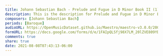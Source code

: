 ```yaml
---
title: Johann Sebastian Bach - Prelude and Fugue in D Minor Book II (1)
description: This is the description for Prelude and Fugue in D Minor Book II by Johann Sebastian Bach
composers: [Johann Sebastian Bach]
periods: [Baroque]
audioURL: https://OpenMusicDataset.github.io/Maestro/maestro-v3.0.0/2004/MIDI-Unprocessed_XP_09_R1_2004_01-02_ORIG_MID--AUDIO_09_R1_2004_01_Track01_wav.midi
formURL: https://docs.google.com/forms/d/e/1FAIpQLSfj98X7LM_20lZVE809YDmfOn604A_qVR1G9FHogRtVYgHA9w/viewform
comments: true
share: true
date: 2021-08-08T07:43:13-06:00
---
```

